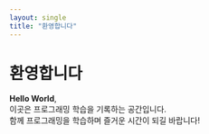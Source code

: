 ```yaml
---
layout: single
title: "환영합니다"
---
```

# 환영합니다 
**Hello World**,   
이곳은 프로그래밍 학습을 기록하는 공간입니다.  
함께 프로그래밍을 학습하며 즐거운 시간이 되길 바랍니다!

